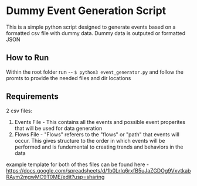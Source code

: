# Dummy Event Generation Script
This is a simple python script designed to generate events based on a formatted csv file with dummy data. Dummy data is outputed or formatted JSON
## How to Run
Within the root folder run --
`$ python3 event_generator.py` 
and follow the promts to provide the needed files and dir locations

## Requirements
2 csv files:
1) Events File - This contains all the events and possible event properites that will be used for data generation
2) Flows File - "Flows" referers to the "flows" or "path" that events will occur. This gives structure to the order in which events will be performed and is fundemental to creating trends and behaviors in the data

example template for both of thes files can be found here - https://docs.google.com/spreadsheets/d/1b0LrIq6rxfB5uJaZGDOg9VxvtkabRAym2mgwMC9T0ME/edit?usp=sharing
